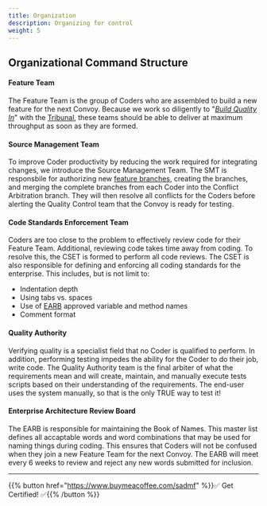 ```yaml
---
title: Organization
description: Organizing for control
weight: 5
---
```


## Organizational Command Structure

#### Feature Team

The Feature Team is the group of Coders who are assembled to build a new feature for the next Convoy. Because we work so diligently to "[*Build Quality In*](../principles/#build-quality-in)" with the [Tribunal](../release-convoy/#tribunal), these teams should be able to deliver at maximum throughput as soon as they are formed.

#### Source Management Team

To improve Coder productivity by reducing the work required for integrating changes, we introduce the Source Management Team. The SMT is responsbile for authorizing new [feature branches](../practices/#fractal-based-development), creating the branches, and merging the complete branches from each Coder into the Conflict Arbitration branch. They will then resolve all conflicts for the Coders before alerting the Quality Control team that the Convoy is ready for testing.

#### Code Standards Enforcement Team

Coders are too close to the problem to effectively review code for their Feature Team. Additional, reviewing code takes time away from coding. To resolve this, the CSET is formed to perform all code reviews. The CSET is also responsible for defining and enforcing all coding standards for the enterprise. This includes, but is not limit to:

* Indentation depth
* Using tabs vs. spaces
* Use of [EARB](#enterprise-architecture-review-board) approved variable and method names
* Comment format

#### Quality Authority

Verifying quality is a specialist field that no Coder is qualified to perform. In addition, performing testing impedes the ability for the Coder to do their job, write code. The Quality Authority team is the final arbiter of what the requirements mean and will create, maintain, and manually execute tests scripts based on their understanding of the requirements. The end-user uses the system manually, so that is the only TRUE way to test it!

#### Enterprise Architecture Review Board

The EARB is responsible for maintaining the Book of Names. This master list defines all accaptable words and word combinations that may be used for naming things during coding. This ensures that Coders will not be confused when they join a new Feature Team for the next Convoy. The EARB will meet every 6 weeks to review and reject any new words submitted for inclusion.

---

{{% button href="https://www.buymeacoffee.com/sadmf" %}}✅ Get Certified! ✅{{% /button %}}